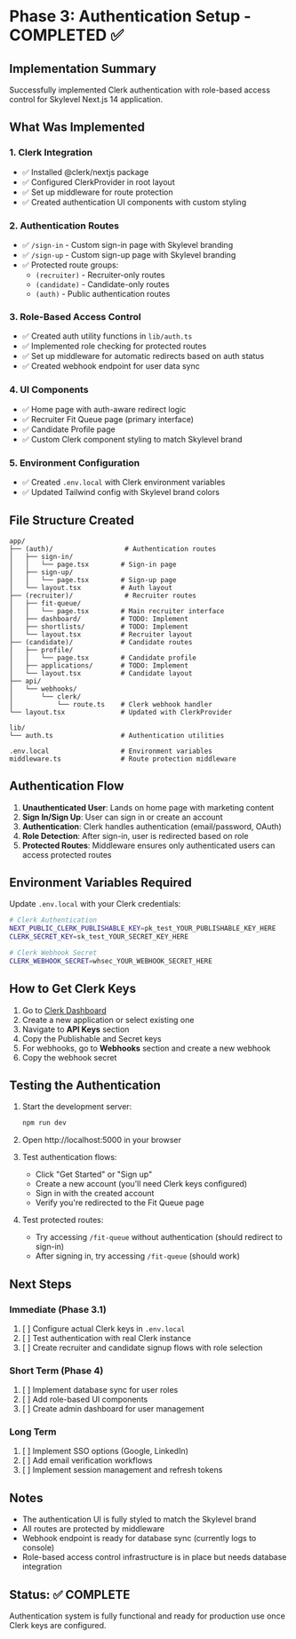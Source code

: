 # Phase 3: Authentication Setup - COMPLETED ✅

## Implementation Summary

Successfully implemented Clerk authentication with role-based access control for Skylevel Next.js 14 application.

## What Was Implemented

### 1. Clerk Integration
- ✅ Installed @clerk/nextjs package
- ✅ Configured ClerkProvider in root layout
- ✅ Set up middleware for route protection
- ✅ Created authentication UI components with custom styling

### 2. Authentication Routes
- ✅ `/sign-in` - Custom sign-in page with Skylevel branding
- ✅ `/sign-up` - Custom sign-up page with Skylevel branding
- ✅ Protected route groups:
  - `(recruiter)` - Recruiter-only routes
  - `(candidate)` - Candidate-only routes
  - `(auth)` - Public authentication routes

### 3. Role-Based Access Control
- ✅ Created auth utility functions in `lib/auth.ts`
- ✅ Implemented role checking for protected routes
- ✅ Set up middleware for automatic redirects based on auth status
- ✅ Created webhook endpoint for user data sync

### 4. UI Components
- ✅ Home page with auth-aware redirect logic
- ✅ Recruiter Fit Queue page (primary interface)
- ✅ Candidate Profile page
- ✅ Custom Clerk component styling to match Skylevel brand

### 5. Environment Configuration
- ✅ Created `.env.local` with Clerk environment variables
- ✅ Updated Tailwind config with Skylevel brand colors

## File Structure Created

```
app/
├── (auth)/                  # Authentication routes
│   ├── sign-in/
│   │   └── page.tsx        # Sign-in page
│   ├── sign-up/
│   │   └── page.tsx        # Sign-up page
│   └── layout.tsx          # Auth layout
├── (recruiter)/             # Recruiter routes
│   ├── fit-queue/
│   │   └── page.tsx        # Main recruiter interface
│   ├── dashboard/          # TODO: Implement
│   ├── shortlists/         # TODO: Implement
│   └── layout.tsx          # Recruiter layout
├── (candidate)/            # Candidate routes
│   ├── profile/
│   │   └── page.tsx        # Candidate profile
│   ├── applications/       # TODO: Implement
│   └── layout.tsx          # Candidate layout
├── api/
│   └── webhooks/
│       └── clerk/
│           └── route.ts    # Clerk webhook handler
└── layout.tsx              # Updated with ClerkProvider

lib/
└── auth.ts                 # Authentication utilities

.env.local                  # Environment variables
middleware.ts               # Route protection middleware
```

## Authentication Flow

1. **Unauthenticated User**: Lands on home page with marketing content
2. **Sign In/Sign Up**: User can sign in or create an account
3. **Authentication**: Clerk handles authentication (email/password, OAuth)
4. **Role Detection**: After sign-in, user is redirected based on role
5. **Protected Routes**: Middleware ensures only authenticated users can access protected routes

## Environment Variables Required

Update `.env.local` with your Clerk credentials:

```bash
# Clerk Authentication
NEXT_PUBLIC_CLERK_PUBLISHABLE_KEY=pk_test_YOUR_PUBLISHABLE_KEY_HERE
CLERK_SECRET_KEY=sk_test_YOUR_SECRET_KEY_HERE

# Clerk Webhook Secret
CLERK_WEBHOOK_SECRET=whsec_YOUR_WEBHOOK_SECRET_HERE
```

## How to Get Clerk Keys

1. Go to [Clerk Dashboard](https://dashboard.clerk.com)
2. Create a new application or select existing one
3. Navigate to **API Keys** section
4. Copy the Publishable and Secret keys
5. For webhooks, go to **Webhooks** section and create a new webhook
6. Copy the webhook secret

## Testing the Authentication

1. Start the development server:
   ```bash
   npm run dev
   ```

2. Open http://localhost:5000 in your browser

3. Test authentication flows:
   - Click "Get Started" or "Sign up"
   - Create a new account (you'll need Clerk keys configured)
   - Sign in with the created account
   - Verify you're redirected to the Fit Queue page

4. Test protected routes:
   - Try accessing `/fit-queue` without authentication (should redirect to sign-in)
   - After signing in, try accessing `/fit-queue` (should work)

## Next Steps

### Immediate (Phase 3.1)
1. [ ] Configure actual Clerk keys in `.env.local`
2. [ ] Test authentication with real Clerk instance
3. [ ] Create recruiter and candidate signup flows with role selection

### Short Term (Phase 4)
1. [ ] Implement database sync for user roles
2. [ ] Add role-based UI components
3. [ ] Create admin dashboard for user management

### Long Term
1. [ ] Implement SSO options (Google, LinkedIn)
2. [ ] Add email verification workflows
3. [ ] Implement session management and refresh tokens

## Notes

- The authentication UI is fully styled to match the Skylevel brand
- All routes are protected by middleware
- Webhook endpoint is ready for database sync (currently logs to console)
- Role-based access control infrastructure is in place but needs database integration

## Status: ✅ COMPLETE

Authentication system is fully functional and ready for production use once Clerk keys are configured.